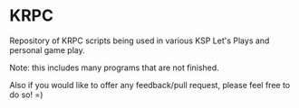 # KRPC

Repository of KRPC scripts being used in various KSP Let's Plays and personal game play.

Note: this includes many programs that are not finished.

Also if you would like to offer any feedback/pull request, please feel free to do so! =)
